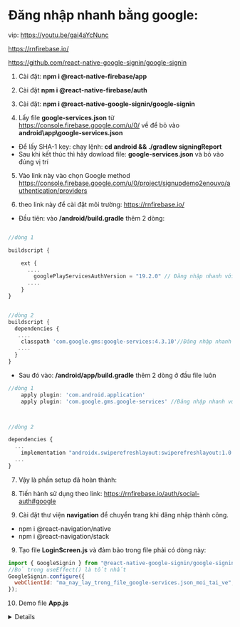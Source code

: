 # Đăng nhập nhanh bằng google:

vip: https://youtu.be/gai4aYcNunc

https://rnfirebase.io/

https://github.com/react-native-google-signin/google-signin

1. Cài đặt: **npm i @react-native-firebase/app**

2. Cài đặt **npm i @react-native-firebase/auth**

3. Cài đặt: **npm i @react-native-google-signin/google-signin**

4. Lấy file **google-services.json** từ https://console.firebase.google.com/u/0/ về để bỏ vào **android\app\google-services.json**

- Để lấy SHA-1 key: chạy lệnh: **cd android && ./gradlew signingReport**
- Sau khi kết thúc thì hãy dowload file: **google-services.json** và bỏ vào đúng vị trí

5. Vào link này vào chọn Google method https://console.firebase.google.com/u/0/project/signupdemo2enouvo/authentication/providers

6. theo link này để cài đặt môi trường: https://rnfirebase.io/

- Đầu tiên: vào **/android/build.gradle** thêm 2 dòng:

```js

//dòng 1

buildscript {

    ext {
      ....
        googlePlayServicesAuthVersion = "19.2.0" // Đăng nhập nhanh với google
      ....
    }
}


//dòng 2
buildscript {
  dependencies {
   ....
    classpath 'com.google.gms:google-services:4.3.10'//Đăng nhập nhanh với google
   ....
  }
}
```

- Sau đó vào: **/android/app/build.gradle** thêm 2 dòng ở đầu file luôn

```js
//dòng 1
    apply plugin: 'com.android.application'
    apply plugin: 'com.google.gms.google-services' //Đăng nhập nhanh với google



//dòng 2

dependencies {
  ...
    implementation "androidx.swiperefreshlayout:swiperefreshlayout:1.0.0" //Đăng nhập nhanh với google
  ...
}
```

7. Vậy là phần setup đã hoàn thành:

8. Tiến hành sử dụng theo link: https://rnfirebase.io/auth/social-auth#google

9. Cài đặt thư viện **navigation** để chuyển trang khi đăng nhập thành công.

- npm i @react-navigation/native
- npm i @react-navigation/stack

9.  Tạo file **LoginScreen.js** và đảm bảo trong file phải có dòng này:

```js
import { GoogleSignin } from "@react-native-google-signin/google-signin";
//Bỏ trong useEffect() là tốt nhất
GoogleSignin.configure({
  webClientId: "ma_nay_lay_trong_file_google-services.json_moi_tai_ve",
});
```

10. Demo file **App.js**

  <details>

```js
import React, { useEffect, useState } from "react";

import {
  SafeAreaView,
  StyleSheet,
  Text,
  View,
  TouchableOpacity,
  Image,
} from "react-native";

import { GoogleSignin } from "@react-native-google-signin/google-signin";
import auth from "@react-native-firebase/auth";

const App = () => {
  const [name, setName] = useState("");
  const [email, setEmail] = useState("");
  const [image, setImage] = useState("");

  useEffect(() => {
    GoogleSignin.configure({
      webClientId:
        "895917269021-t83f0p0hph9uvqp0tpoesi59q8hir6u8.apps.googleusercontent.com",
    });
  }, []);

  const onGoogleLogin = async () => {
    // Get the users ID token
    const { idToken } = await GoogleSignin.signIn();

    // Create a Google credential with the token
    const googleCredential = auth.GoogleAuthProvider.credential(idToken);
    // // Sign-in the user with the credential
    const user_sign_in = auth().signInWithCredential(googleCredential);

    user_sign_in
      .then((user) => {
        const info_full = user.additionalUserInfo.profile;

        if (info_full) {
          setName(info_full.name);
          setEmail(info_full.email);
          setImage(info_full.picture);
        }

        // if (user) {
        //   navigation.navigate('Home', { userInfo: user.additionalUserInfo.profile })
        // }
      })
      .catch((error) => {
        console.log(error);
      });
  };

  const onGoogleLogout = () => {
    auth()
      .signOut()
      .then(() => console.log("User signed out!"));

    setName();
    setEmail();
    setImage();
  };

  return (
    <SafeAreaView
      style={{ alignItems: "center", justifyContent: "center", flex: 1 }}
    >
      {name && email && image ? (
        <>
          <Image
            source={{ uri: image || null }}
            style={{ width: 100, height: 100 }}
          />
          <Text>{name}</Text>
          <Text>{email}</Text>

          <TouchableOpacity style={styles.buttonLogin} onPress={onGoogleLogout}>
            <Text style={{ fontWeight: "bold", fontSize: 20, color: "white" }}>
              Logout with Google
            </Text>
          </TouchableOpacity>
        </>
      ) : (
        <TouchableOpacity style={styles.buttonLogin} onPress={onGoogleLogin}>
          <Text style={{ fontWeight: "bold", fontSize: 20, color: "white" }}>
            Login with Google
          </Text>
        </TouchableOpacity>
      )}
    </SafeAreaView>
  );
};

const styles = StyleSheet.create({
  buttonLogin: {
    backgroundColor: "orange",
    width: 180,
    height: 40,
    alignItems: "center",
    justifyContent: "center",
  },
});

export default App;
```

  </details>
